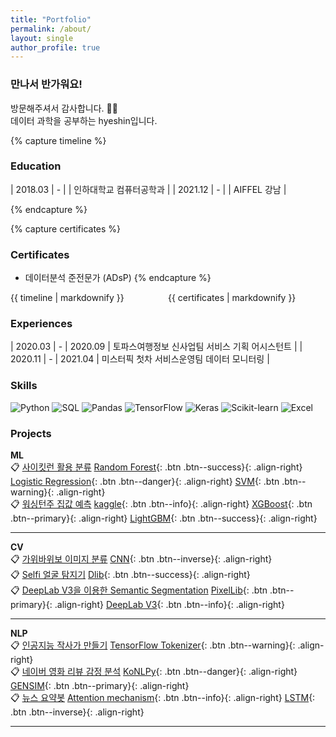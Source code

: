 ```yaml
---
title: "Portfolio"
permalink: /about/
layout: single
author_profile: true
---
```


### 만나서 반가워요!
방문해주셔서 감사합니다. 🙇‍♂️ <br/>
데이터 과학을 공부하는 hyeshin입니다. <br/>



<style type = "text/css">
  table {
    width: 100%;
    font-size: 1em;
  }
</style>

{% capture timeline %}
### Education

| 2018.03 | - | | 인하대학교 컴퓨터공학과 |
| 2021.12 | - | | AIFFEL 강남 |

{% endcapture %}

{% capture certificates %}
### Certificates
* 데이터분석 준전문가 (ADsP)
{% endcapture %}

<div style = "display: flex;">
  <div style = "width: 50%; float: left;">{{ timeline | markdownify }}</div>
  <div style = "width: 50%; float: right;">{{ certificates | markdownify }}</div>
</div>



### Experiences

| 2020.03 | - | 2020.09 | 토파스여행정보 신사업팀 서비스 기획 어시스턴트 |
| 2020.11 | - | 2021.04 | 미스터픽 첫차 서비스운영팀 데이터 모니터링 |

### Skills

<img alt="Python" src="https://img.shields.io/badge/Python-3776AB?style=for-the-badge&logo=Python&logoColor=white">
<img alt="SQL" src="https://img.shields.io/badge/MySQL-4479A1?style=for-the-badge&logo=MySQL&logoColor=white">
<img alt="Pandas" src="https://img.shields.io/badge/pandas-150458?style=for-the-badge&logo=pandas&logoColor=white">
<img alt="TensorFlow" src="https://img.shields.io/badge/TensorFlow-FF6F00?style=for-the-badge&logo=TensorFlow&logoColor=white">
<img alt="Keras" src="https://img.shields.io/badge/Keras-D00000?style=for-the-badge&logo=Keras&logoColor=white">
<img alt="Scikit-learn" src="https://img.shields.io/badge/sklearn-F7931E?style=for-the-badge&logo=scikit-learn&logoColor=white">
<img alt="Excel" src="https://img.shields.io/badge/Excel-217346?style=for-the-badge&logo=Microsoft Excel&logoColor=white">


### Projects

**ML**<br/>
📋 [사이킷런 활용 분류]()
[Random Forest](#link){: .btn .btn--success}{: .align-right}
[Logistic Regression](#link){: .btn .btn--danger}{: .align-right}
[SVM](#link){: .btn .btn--warning}{: .align-right}<br/>
📋 [워싱턴주 집값 예측]()
[kaggle](#link){: .btn .btn--info}{: .align-right}
[XGBoost](#link){: .btn .btn--primary}{: .align-right}
[LightGBM](#link){: .btn .btn--success}{: .align-right}
<hr>

**CV**<br/>
📋 [가위바위보 이미지 분류]()
[CNN](#link){: .btn .btn--inverse}{: .align-right}<br/>
📋 [Selfi 얼굴 탐지기]()
[Dlib](#link){: .btn .btn--success}{: .align-right}<br/>
📋 [DeepLab V3을 이용한 Semantic Segmentation]()
[PixelLib](#link){: .btn .btn--primary}{: .align-right}
[DeepLab V3](#link){: .btn .btn--info}{: .align-right}<br/>
<hr>

**NLP**<br/>
📋 [인공지능 작사가 만들기]()
[TensorFlow Tokenizer](#link){: .btn .btn--warning}{: .align-right}<br/>
📋 [네이버 영화 리뷰 감정 분석]()
[KoNLPy](#link){: .btn .btn--danger}{: .align-right}
[GENSIM](#link){: .btn .btn--primary}{: .align-right}<br/>
📋 [뉴스 요약봇]()
[Attention mechanism](#link){: .btn .btn--info}{: .align-right}
[LSTM](#link){: .btn .btn--inverse}{: .align-right}<br/>

<hr>





